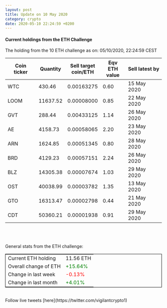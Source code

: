 ```yaml
---
layout: post
title: Update on 10 May 2020
category: crypto
date: 2020-05-10 22:24:59 +0200
---
```




#### Current holdings from the ETH Challenge

The holding from the 10 ETH challenge as on: 05/10/2020, 22:24:59 CEST

|Coin ticker|Quantity|Sell target<br>coin/ETH|Eqv ETH<br>value|Sell latest by|
|-----------|--------|-----------|-----------|--------------|
WTC|430.46|  0.00163275|0.60|15 May 2020|
LOOM|11637.52|  0.00008000|0.85|22 May 2020|
GVT|288.44|  0.00433125|1.14|26 May 2020|
AE|4158.73|  0.00058065|2.20|23 May 2020|
ARN|1624.85|  0.00051345|0.80|28 May 2020|
BRD|4129.23|  0.00057151|2.24|26 May 2020|
BLZ|14305.38|  0.00007674|1.03|29 May 2020|
OST|40038.99|  0.00003782|1.35|13 May 2020|
GTO|16313.47|  0.00002798|0.44|21 May 2020|
CDT|50360.21|  0.00001938|0.91|29 May 2020|

<br>
<br>
<br>
General stats from the ETH challenge:

<table style="border:1px solid black;margin-left:auto;margin-right:auto;">
	<tbody>
	<tr>
		<td>Current ETH holding</td>
		<td>     11.56 ETH</td>
	</tr>
	<tr>
		<td>Overall change of ETH</td>
		<td><font color="green">+15.64%</font></td>
	</tr>
	<tr>
		<td>Change in last week</td>
		<td><font color="red">-0.13%</font></td>
	</tr>
	<tr>
		<td>Change in last month</td>
		<td><font color="green">+4.01%</font></td>
	</tr>
	</tbody>
</table>

<br>
Follow live tweets [here](https://twitter.com/vigilantcrypto1)
<br>
<br>